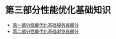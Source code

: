 # 第三部分性能优化基础知识


* [第一部分性能优化基础服务器部分][1]
* [第二部分性能优化基础浏览器部分][2]


[1]: https://github.com/MarsPen/-notes-summary/blob/master/前端性能优化/server.md
[2]: https://github.com/MarsPen/-notes-summary/blob/master/前端性能优化/browser.md